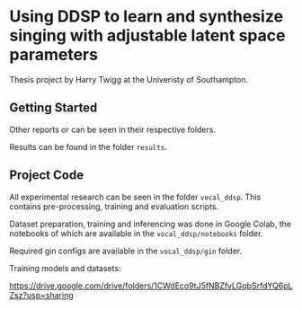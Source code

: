 # Using DDSP to learn and synthesize singing with adjustable latent space parameters

Thesis project by Harry Twigg at the Univeristy of Southampton.

## Getting Started

Other reports or can be seen in their respective folders.

Results can be found in the folder `results`.

## Project Code

All experimental research can be seen in the folder `vocal_ddsp`. This contains pre-processing, training and evaluation scripts.

Dataset preparation, training and inferencing was done in Google Colab, the notebooks of which are available in the `vocal_ddsp/notebooks` folder.

Required gin configs are available in the `vocal_ddsp/gin` folder.

Training models and datasets:

https://drive.google.com/drive/folders/1CWdEco9tJ5fNBZfvLGqbSrfdYQ6pLZsz?usp=sharing
